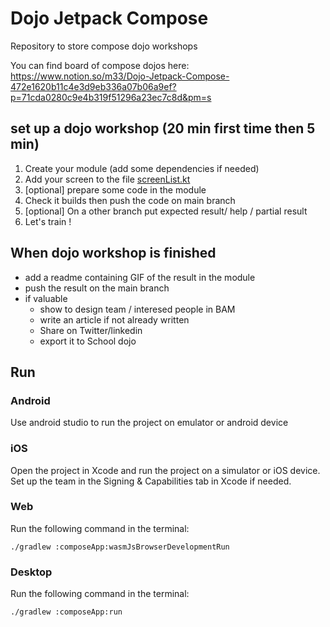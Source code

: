 # Dojo Jetpack Compose
Repository to store compose dojo workshops

You can find board of compose dojos here: https://www.notion.so/m33/Dojo-Jetpack-Compose-472e1620b11c4e3d9eb336a07b06a9ef?p=71cda0280c9e4b319f51296a23ec7c8d&pm=s

## set up a dojo workshop (20 min first time then 5 min)

1. Create your module (add some dependencies if needed)
2. Add your screen to the
   file [screenList.kt](composeApp%2Fsrc%2FcommonMain%2Fkotlin%2Ftech%2Fbam%2Fdojo%2Fcompose%2FscreenList.kt)
3. [optional] prepare some code in the module
4. Check it builds then push the code on main branch 
5. [optional] On a other branch put expected result/ help / partial result 
6. Let's train !

## When dojo workshop is finished

- add a readme containing GIF of the result in the module
- push the result on the main branch
- if valuable
    - show to design team / interesed people in BAM
    - write an article if not already written
    - Share on Twitter/linkedin
    - export it to School dojo
## Run

### Android

Use android studio to run the project on emulator or android device

### iOS

Open the project in Xcode and run the project on a simulator or iOS device.
Set up the team in the Signing & Capabilities tab in Xcode if needed.

### Web

Run the following command in the terminal:

```shell
./gradlew :composeApp:wasmJsBrowserDevelopmentRun
```

### Desktop

Run the following command in the terminal:

```shell
./gradlew :composeApp:run
```
